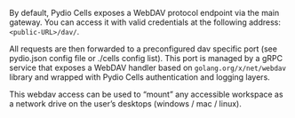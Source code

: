 
By default, Pydio Cells exposes a WebDAV protocol endpoint via the main gateway. 
You can access it with valid credentials at the following address: `<public-URL>/dav/`.

All requests are then forwarded to a preconfigured dav specific port (see pydio.json config file or ./cells config list). This port is managed by a gRPC service that exposes a WebDAV handler based on `golang.org/x/net/webdav` library and wrapped with Pydio Cells authentication and logging layers.

This webdav access can be used to “mount” any accessible workspace as a network drive on the user’s desktops (windows / mac / linux).
